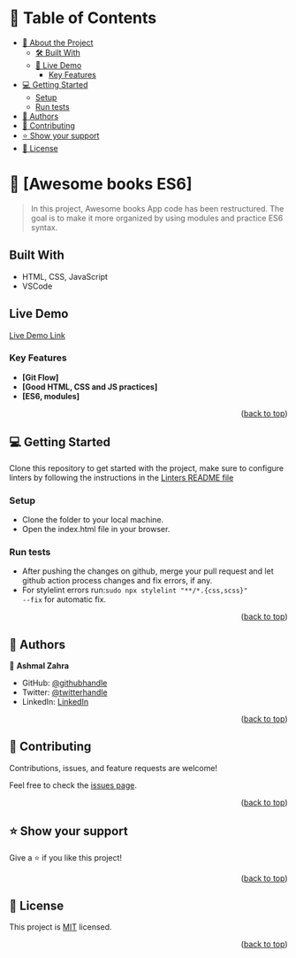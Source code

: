 <a name="readme-top"></a>

<!-- TABLE OF CONTENTS -->

# 📗 Table of Contents

- [📖 About the Project](#about-project)
  - [🛠 Built With](#built-with)
  - [🚀 Live Demo ](#-live-demo-)
    - [Key Features](#key-features)
- [💻 Getting Started](#getting-started)
  - [Setup](#setup)
  - [Run tests](#run-tests)
- [👥 Authors](#authors)
- [🤝 Contributing](#contributing)
- [⭐️ Show your support](#support)
- [📝 License](#license)

<!-- PROJECT DESCRIPTION -->

# 📖 [Awesome books ES6] <a name="about-project"></a>

> In this project, Awesome books App code has been restructured. The goal is to make it more organized by using modules and practice ES6 syntax.

## Built With

- HTML, CSS, JavaScript
- VSCode

## Live Demo

[Live Demo Link](https://ashmalzahra.github.io/Awesome-books-with-ES6/#books)

<!-- Features -->

### Key Features <a name="key-features"></a>

- **[Git Flow]**
- **[Good HTML, CSS and JS practices]**
- **[ES6, modules]**

<p align="right">(<a href="#readme-top">back to top</a>)</p>

<!-- GETTING STARTED -->

## 💻 Getting Started <a name="getting-started"></a>

Clone this repository to get started with the project, make sure to configure linters by following the instructions in the [Linters README file](https://github.com/microverseinc/linters-config/blob/master/README.md)


### Setup

- Clone the folder to your local machine.
- Open the index.html file in your browser.


### Run tests

- After pushing the changes on github, merge your pull request and let github action process changes and fix errors, if any.
- For stylelint errors run:<code>sudo npx stylelint "**/*.{css,scss}" --fix</code> for automatic fix.


<p align="right">(<a href="#readme-top">back to top</a>)</p>

<!-- AUTHORS -->

## 👥 Authors <a name="authors"></a>

👤 **Ashmal Zahra**

- GitHub: [@githubhandle](https://github.com/ashmalzahra)
- Twitter: [@twitterhandle](https://twitter.com/AshmalZahraa)
- LinkedIn: [LinkedIn](https://www.linkedin.com/in/ashmal-zahra-35bb09242/)

<p align="right">(<a href="#readme-top">back to top</a>)</p>


<!-- CONTRIBUTING -->

## 🤝 Contributing <a name="contributing"></a>

Contributions, issues, and feature requests are welcome!

Feel free to check the [issues page](https://github.com/ashmalzahra/Awesome-books-with-ES6/issues).

<p align="right">(<a href="#readme-top">back to top</a>)</p>

<!-- SUPPORT -->

## ⭐️ Show your support <a name="support"></a>

Give a ⭐️ if you like this project!

<p align="right">(<a href="#readme-top">back to top</a>)</p>


<!-- LICENSE -->

## 📝 License <a name="license"></a>

This project is [MIT](./LICENSE) licensed.

<p align="right">(<a href="#readme-top">back to top</a>)</p>
